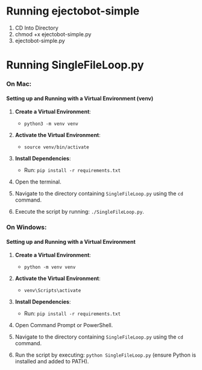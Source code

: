 # Running ejectobot-simple
1. CD Into Directory
2. chmod +x ejectobot-simple.py
3. ejectobot-simple.py


# Running SingleFileLoop.py

### On Mac:
#### Setting up and Running with a Virtual Environment (venv)

1. **Create a Virtual Environment**:
    - `python3 -m venv venv`

2. **Activate the Virtual Environment**:
    - `source venv/bin/activate`

3. **Install Dependencies**:
    - Run: `pip install -r requirements.txt`

4. Open the terminal.
5. Navigate to the directory containing `SingleFileLoop.py` using the `cd` command.
6. Execute the script by running: `./SingleFileLoop.py`.

### On Windows:
#### Setting up and Running with a Virtual Environment

1. **Create a Virtual Environment**:
    - `python -m venv venv`

2. **Activate the Virtual Environment**:
    - `venv\Scripts\activate`

3. **Install Dependencies**:
    - Run: `pip install -r requirements.txt`

4. Open Command Prompt or PowerShell.
5. Navigate to the directory containing `SingleFileLoop.py` using the `cd` command.
6. Run the script by executing: `python SingleFileLoop.py` (ensure Python is installed and added to PATH).
